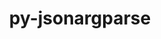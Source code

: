 ---
title: "py-jsonargparse"
layout: cache
categories: [package, develop-2025-02-09]
meta: {"versions": ["4.35.0"], "compilers": ["gcc@=13.2.0"], "oss": ["ubuntu24.04"], "platforms": ["linux"], "targets": ["aarch64", "x86_64_v3"], "stacks": ["ml-linux-aarch64-cpu", "ml-linux-aarch64-cuda", "ml-linux-x86_64-cpu", "ml-linux-x86_64-cuda", "root"], "num_specs": 2, "num_specs_by_stack": {"ml-linux-aarch64-cpu": 1, "root": 2, "ml-linux-aarch64-cuda": 1, "ml-linux-x86_64-cuda": 1, "ml-linux-x86_64-cpu": 1}}
spec_details: [{"hash": "erklmzrf4km77i3pylqoe2vwzbagnwhr", "compiler": "gcc@=13.2.0", "versions": ["4.35.0"], "os": "ubuntu24.04", "platform": "linux", "target": "aarch64", "variants": ["build_system=python_pip", "+signatures"], "stacks": ["ml-linux-aarch64-cpu", "root", "ml-linux-aarch64-cuda"], "size": "-", "tarball": "https://binaries.spack.io/develop-2025-02-09/build_cache/linux-ubuntu24.04-aarch64/gcc-13.2.0/py-jsonargparse-4.35.0/linux-ubuntu24.04-aarch64-gcc-13.2.0-py-jsonargparse-4.35.0-erklmzrf4km77i3pylqoe2vwzbagnwhr.spack"}, {"hash": "f23enuzaywdruu7t5vtmyomctlkqkawp", "compiler": "gcc@=13.2.0", "versions": ["4.35.0"], "os": "ubuntu24.04", "platform": "linux", "target": "x86_64_v3", "variants": ["build_system=python_pip", "+signatures"], "stacks": ["root", "ml-linux-x86_64-cuda", "ml-linux-x86_64-cpu"], "size": "-", "tarball": "https://binaries.spack.io/develop-2025-02-09/build_cache/linux-ubuntu24.04-x86_64_v3/gcc-13.2.0/py-jsonargparse-4.35.0/linux-ubuntu24.04-x86_64_v3-gcc-13.2.0-py-jsonargparse-4.35.0-f23enuzaywdruu7t5vtmyomctlkqkawp.spack"}]
---